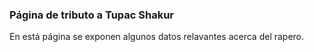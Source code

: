 ### Página de tributo a Tupac Shakur

En está página se exponen algunos datos relavantes acerca del rapero.
